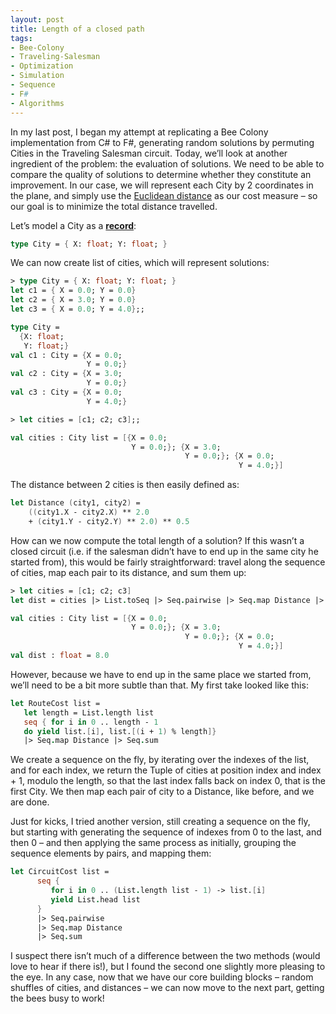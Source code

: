 ```yaml
---
layout: post
title: Length of a closed path
tags:
- Bee-Colony
- Traveling-Salesman
- Optimization
- Simulation
- Sequence
- F#
- Algorithms
---
```


In my last post, I began my attempt at replicating a Bee Colony implementation from C# to F#, generating random solutions by permuting Cities in the Traveling Salesman circuit. Today, we’ll look at another ingredient of the problem: the evaluation of solutions. We need to be able to compare the quality of solutions to determine whether they constitute an improvement.   In our case, we will represent each City by 2 coordinates in the plane, and simply use the [Euclidean distance](http://en.wikipedia.org/wiki/Euclidean_distance) as our cost measure – so our goal is to minimize the total distance travelled.  

Let’s model a City as a [**record**](http://msdn.microsoft.com/en-us/library/dd233184.aspx):  

``` fsharp
type City = { X: float; Y: float; }
``` 

We can now create list of cities, which will represent solutions:

``` fsharp
> type City = { X: float; Y: float; }
let c1 = { X = 0.0; Y = 0.0}
let c2 = { X = 3.0; Y = 0.0}
let c3 = { X = 0.0; Y = 4.0};;

type City =
  {X: float;
   Y: float;}
val c1 : City = {X = 0.0;
                 Y = 0.0;}
val c2 : City = {X = 3.0;
                 Y = 0.0;}
val c3 : City = {X = 0.0;
                 Y = 4.0;}

> let cities = [c1; c2; c3];;

val cities : City list = [{X = 0.0;
                           Y = 0.0;}; {X = 3.0;
                                       Y = 0.0;}; {X = 0.0;
                                                   Y = 4.0;}]
``` 

<!--more-->

The distance between 2 cities is then easily defined as:

``` fsharp
let Distance (city1, city2) = 
    ((city1.X - city2.X) ** 2.0 
    + (city1.Y - city2.Y) ** 2.0) ** 0.5
``` 

How can we now compute the total length of a solution? If this wasn’t a closed circuit (i.e. if the salesman didn’t have to end up in the same city he started from), this would be fairly straightforward: travel along the sequence of cities, map each pair to its distance, and sum them up:

``` fsharp
> let cities = [c1; c2; c3]
let dist = cities |> List.toSeq |> Seq.pairwise |> Seq.map Distance |> Seq.sum;;

val cities : City list = [{X = 0.0;
                           Y = 0.0;}; {X = 3.0;
                                       Y = 0.0;}; {X = 0.0;
                                                   Y = 4.0;}]
val dist : float = 8.0
``` 

However, because we have to end up in the same place we started from, we’ll need to be a bit more subtle than that. My first take looked like this:

``` fsharp
let RouteCost list =
   let length = List.length list   
   seq { for i in 0 .. length - 1 
   do yield list.[i], list.[(i + 1) % length]}
   |> Seq.map Distance |> Seq.sum
``` 

We create a sequence on the fly, by iterating over the indexes of the list, and for each index, we return the Tuple of cities at position index and index + 1, modulo the length, so that the last index falls back on index 0, that is the first City. We then map each pair of city to a Distance, like before, and we are done.

Just for kicks, I tried another version, still creating a sequence on the fly, but starting with generating the sequence of indexes from 0 to the last, and then 0 – and then applying the same process as initially, grouping the sequence elements by pairs, and mapping them:

``` fsharp
let CircuitCost list =
      seq {
         for i in 0 .. (List.length list - 1) -> list.[i]
         yield List.head list
      }
      |> Seq.pairwise 
      |> Seq.map Distance 
      |> Seq.sum
``` 

I suspect there isn’t much of a difference between the two methods (would love to hear if there is!), but I found the second one slightly more pleasing to the eye. In any case, now that we have our core building blocks – random shuffles of cities, and distances – we can now move to the next part, getting the bees busy to work!
